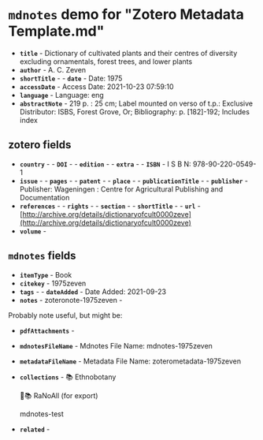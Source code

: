 # `mdnotes` demo for "Zotero Metadata Template.md"

- **`title`** - Dictionary of cultivated plants and their centres of diversity excluding ornamentals, forest trees, and lower plants
- **`author`** - A. C. Zeven
- **`shortTitle`** - - **`date`** -  Date: 1975
- **`accessDate`** -  Access Date: 2021-10-23 07:59:10
- **`language`** -  Language: eng
- **`abstractNote`** - 219 p. : 25 cm; Label mounted on verso of t.p.: Exclusive Distributor: ISBS, Forest Grove, Or; Bibliography: p. [182]-192; Includes index

## zotero fields

- **`country`** - - **`DOI`** - - **`edition`** - - **`extra`** - - **`ISBN`** -   I S B N: 978-90-220-0549-1
- **`issue`** - - **`pages`** - - **`patent`** - - **`place`** - - **`publicationTitle`** - - **`publisher`** -  Publisher: Wageningen : Centre for Agricultural Publishing and Documentation
- **`references`** - - **`rights`** - - **`section`** - - **`shortTitle`** - - **`url`** - [http://archive.org/details/dictionaryofcult0000zeve](http://archive.org/details/dictionaryofcult0000zeve)
- **`volume`** - 

## `mdnotes`  fields

- **`itemType`** - Book
- **`citekey`** - 1975zeven
- **`tags`** - - **`dateAdded`** -  Date Added: 2021-09-23
- **`notes`** - zoteronote-1975zeven - 

Probably note useful, but might be:

- **`pdfAttachments`** - 
- **`mdnotesFileName`** -  Mdnotes File Name: mdnotes-1975zeven

- **`metadataFileName`** -  Metadata File Name: zoterometadata-1975zeven

- **`collections`** - 📚 Ethnobotany

	🌿📚 RaNoAll (for export)

	mdnotes-test

- **`related`** - 
  